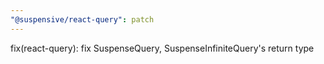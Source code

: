 ```yaml
---
"@suspensive/react-query": patch
---
```


fix(react-query): fix SuspenseQuery, SuspenseInfiniteQuery's return type
